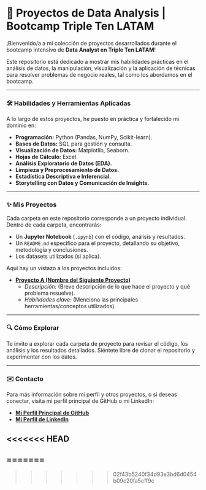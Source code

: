 # 🚀 Proyectos de Data Analysis | Bootcamp Triple Ten LATAM

¡Bienvenido/a a mi colección de proyectos desarrollados durante el bootcamp intensivo de **Data Analyst en Triple Ten LATAM**!

Este repositorio está dedicado a mostrar mis habilidades prácticas en el análisis de datos, la manipulación, visualización y la aplicación de técnicas para resolver problemas de negocio reales, tal como los abordamos en el bootcamp.

---

### 🛠️ **Habilidades y Herramientas Aplicadas**

A lo largo de estos proyectos, he puesto en práctica y fortalecido mi dominio en:

* **Programación:** Python (Pandas, NumPy, Scikit-learn).
* **Bases de Datos:** SQL para gestión y consulta.
* **Visualización de Datos:** Matplotlib, Seaborn.
* **Hojas de Cálculo:** Excel.
* **Análisis Exploratorio de Datos (EDA).**
* **Limpieza y Preprocesamiento de Datos.**
* **Estadística Descriptiva e Inferencial.**
* **Storytelling con Datos y Comunicación de Insights.**

---

### ✨ **Mis Proyectos**

Cada carpeta en este repositorio corresponde a un proyecto individual. Dentro de cada carpeta, encontrarás:
* Un **Jupyter Notebook** (`.ipynb`) con el código, análisis y resultados.
* Un `README.md` específico para el proyecto, detallando su objetivo, metodología y conclusiones.
* Los datasets utilizados (si aplica).

Aquí hay un vistazo a los proyectos incluidos:

* [**Proyecto A (Nombre del Siguiente Proyecto)**](link-al-siguiente-proyecto)
    * *Descripción:* (Breve descripción de lo que hace el proyecto y qué problema resuelve).
    * *Habilidades clave:* (Menciona las principales herramientas/conceptos utilizados).



---

### 🔍 **Cómo Explorar**

Te invito a explorar cada carpeta de proyecto para revisar el código, los análisis y los resultados detallados. Siéntete libre de clonar el repositorio y experimentar con los datos.

---

### ✉️ **Contacto**

Para más información sobre mi perfil y otros proyectos, o si deseas conectar, visita mi perfil principal de GitHub o mi LinkedIn:

* [**Mi Perfil Principal de GitHub**](https://github.com/tu_usuario_github)
* [**Mi Perfil de LinkedIn**](https://www.linkedin.com/in/octavio-landa-verde/)

<<<<<<< HEAD
---
=======
---
>>>>>>> 02f43b5240f34d93e3bd6d0454b09c20fa5cff9c
